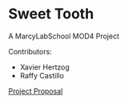 # Sweet Tooth
A MarcyLabSchool MOD4 Project

Contributors:
- Xavier Hertzog
- Raffy Castillo

[Project Proposal](https://docs.google.com/document/d/1jRYgCxhGpyYj7ASElt9mzVcjRPSn7LSwShSDklsMiZM/edit?tab=t.0)
